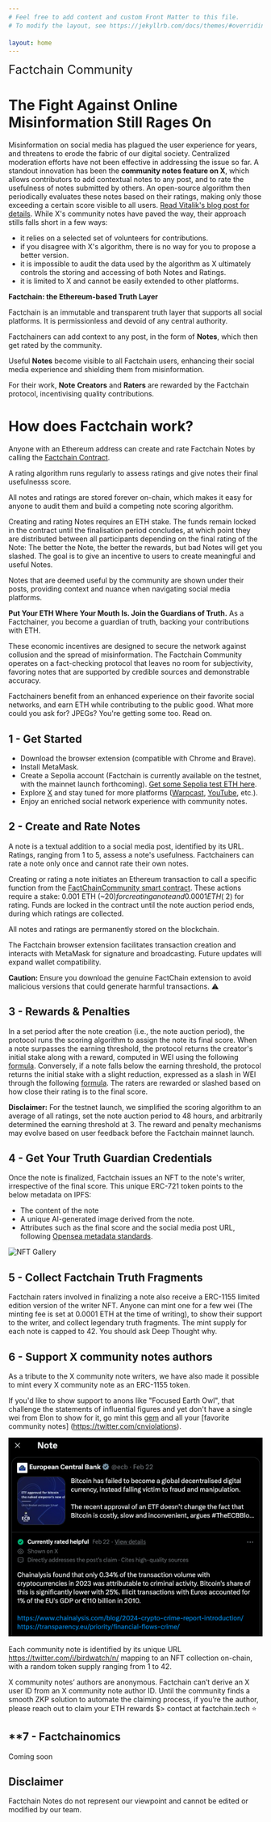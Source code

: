 ```yaml
---
# Feel free to add content and custom Front Matter to this file.
# To modify the layout, see https://jekyllrb.com/docs/themes/#overriding-theme-defaults

layout: home
---
```


<font size="5">
Factchain Community 
</font>


# **The Fight Against Online Misinformation Still Rages On**

Misinformation on social media has plagued the user experience for years, and threatens to erode the fabric of our digital society. Centralized moderation efforts have not been effective in addressing the issue so far. A standout innovation has been the **community notes feature on X**, which allows contributors to add contextual notes to any post, and to rate the usefulness of notes submitted by others. An open-source algorithm then periodically evaluates these notes based on their ratings, making only those exceeding a certain score visible to all users. [Read Vitalik's blog post for details](https://vitalik.ca/general/2023/08/16/communitynotes.html). 
While X's community notes have paved the way, their approach stills falls short in a few ways:
- it relies on a selected set of volunteers for contributions.
- if you disagree with X's algorithm, there is no way for you to propose a better version.
- it is impossible to audit the data used by the algorithm as X ultimately controls the storing and accessing of both Notes and Ratings.
- it is limited to X and cannot be easily extended to other platforms.

**Factchain: the Ethereum-based Truth Layer** 

Factchain is an immutable and transparent truth layer that supports all social platforms. It is permissionless and devoid of any central authority. 

Factchainers can add context to any post, in the form of **Notes**,  which then get rated by the community.

Useful **Notes** become visible to all Factchain users, enhancing their social media experience and shielding them from misinformation.

For their work, **Note** **Creators** and **Raters** are rewarded by the Factchain protocol, incentivising quality contributions.

# How does Factchain work?

Anyone with an Ethereum address can create and rate Factchain Notes by calling the [Factchain Contract](https://sepolia.etherscan.io/address/0x3b5946b3bd79c2b211e49c3149872f1d66223ae7).

A rating algorithm runs regularly to assess ratings and give notes their final usefulnesss score.

All notes and ratings are stored forever on-chain, which makes it easy for anyone to audit them and build a competing note scoring algorithm.

Creating and rating Notes requires an ETH stake. The funds remain locked in the contract until the finalisation period concludes, at which point they are distributed between all participants depending on the final rating of the Note: The better the Note, the better the rewards, but bad Notes will get you slashed. The goal is to give an incentive to users to create meaningful and useful Notes.

Notes that are deemed useful by the community are shown under their posts, providing context and nuance when navigating social media platforms.

**Put Your ETH Where Your Mouth Is. Join the Guardians of Truth.**
As a Factchainer, you become a guardian of truth, backing your contributions with ETH. 

These economic incentives are designed to secure the network against collusion and the spread of misinformation. The Factchain Community operates on a fact-checking protocol that leaves no room for subjectivity, favoring notes that are supported by credible sources and demonstrable accuracy.

Factchainers benefit from an enhanced experience on their favorite social networks, and earn ETH while contributing to the public good. What more could you ask for? JPEGs? You're getting some too. Read on. 


## **1 - Get Started**

- Download the browser extension (compatible with Chrome and Brave).
- Install MetaMask.
- Create a Sepolia account (Factchain is currently available on the testnet, with the mainnet launch forthcoming). [Get some Sepolia test ETH here](https://sepoliafaucet.com/).
- Explore [X](https://twitter.com/home) and stay tuned for more platforms ([Warpcast](https://warpcast.com/), [YouTube](https://www.youtube.com/), etc.).
- Enjoy an enriched social network experience with community notes.

## **2 - Create and Rate Notes**

A note is a textual addition to a social media post, identified by its URL. Ratings, ranging from 1 to 5, assess a note's usefulness. Factchainers can rate a note only once and cannot rate their own notes.

Creating or rating a note initiates an Ethereum transaction to call a specific function from the [FactChainCommunity smart contract](https://sepolia.etherscan.io/address/0xb912368c62D3037F7E86C2e95D9B5F4FC86c9428). These actions require a stake: 0.001 ETH (~$20) for creating a note and 0.0001 ETH (~$2) for rating. Funds are locked in the contract until the note auction period ends, during which ratings are collected.

All notes and ratings are permanently stored on the blockchain.

The Factchain browser extension facilitates transaction creation and interacts with MetaMask for signature and broadcasting. Future updates will expand wallet compatibility.

**Caution:** Ensure you download the genuine FactChain extension to avoid malicious versions that could generate harmful transactions. ⚠️

## **3 - Rewards & Penalties**

In a set period after the note creation (i.e., the note auction period), the protocol runs the scoring algorithm to assign the note its final score. When a note surpasses the earning threshold, the protocol returns the creator's initial stake along with a reward, computed in WEI using the following [formula](https://github.com/factchain/factchain-community/blob/61eb95b29882c93344d1837d976a416ccd77ceec/fc-community-contracts/src/FactChainCommunity.sol#L113C20-L113C20). Conversely, if a note falls below the earning threshold, the protocol returns the initial stake with a slight reduction, expressed as a slash in WEI through the following [formula](https://github.com/factchain/factchain-community/blob/61eb95b29882c93344d1837d976a416ccd77ceec/fc-community-contracts/src/FactChainCommunity.sol#L120). The raters are rewarded or slashed based on how close their rating is to the final score.

**Disclaimer:** For the testnet launch, we simplified the scoring algorithm to an average of all ratings, set the note auction period to 48 hours, and arbitrarily determined the earning threshold at 3. The reward and penalty mechanisms may evolve based on user feedback before the Factchain mainnet launch.

## **4 - Get Your Truth Guardian Credentials**

Once the note is finalized, Factchain issues an NFT to the note's writer, irrespective of the final score. This unique ERC-721 token points to the below metadata on IPFS:

- The content of the note
- A unique AI-generated image derived from the note.
- Attributes such as the final score and the social media post URL, following [Opensea metadata standards](https://docs.opensea.io/docs/metadata-standards).

![NFT Gallery](assets/nft721gallery.png)

## **5 - Collect Factchain Truth Fragments**

Factchain raters involved in finalizing a note also receive a ERC-1155 limited edition version of the writer NFT. Anyone can mint one for a few wei (The minting fee is set at 0.0001 ETH at the time of writing), to show their support to the writer, and collect legendary truth fragments. The mint supply for each note is capped to 42. You should ask Deep Thought why.


## **6 - Support X community notes authors**

As a tribute to the X community note writers, we have also made it possible to mint every X community note as an ERC-1155 token.

If you'd like to show support to anons like "Focused Earth Owl", that challenge the statements of influential figures and yet don't have a single wei from Elon to show for it, go mint this [gem](https://twitter.com/i/birdwatch/n/1760623888763945291) and all your [favorite community notes] (https://twitter.com/cnviolations).

![Collector's item](assets/ECB-note.png)

Each community note is identified by its unique URL https://twitter.com/i/birdwatch/n/<noteID> mapping to an NFT collection on-chain, with a random token supply ranging from 1 to 42.

X community notes’ authors are anonymous. Factchain can’t derive an X user ID from an X community note author ID.
Until the community finds a smooth ZKP solution to automate the claiming process, if you’re the author, please reach out to claim your ETH rewards $> contact at factchain.tech ⭐ 

## **7 - Factchainomics
Coming soon 

## Disclaimer
Factchain Notes do not represent our viewpoint and cannot be edited or modified by our team. 